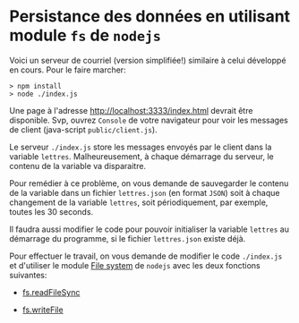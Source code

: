 # Persistance des données en utilisant module `fs` de `nodejs`

Voici un serveur de courriel (version simplifiée!) similaire à celui 
développé en cours. Pour le faire marcher:

	> npm install
	> node ./index.js

Une page à l'adresse <http://localhost:3333/index.html> devrait être
disponible. Svp, ouvrez `Console` de votre navigateur pour voir les
messages de client (java-script `public/client.js`).

Le serveur `./index.js` store les messages envoyés par le client dans
la variable `lettres`. Malheureusement, à chaque démarrage du serveur,
le contenu de la variable va disparaitre.

Pour remédier à ce problème, on vous demande de sauvegarder le contenu
de la variable dans un fichier `lettres.json` (en format `JSON`) soit
à chaque changement de la variable `lettres`, soit périodiquement, par
exemple, toutes les 30 seconds.

Il faudra aussi modifier le code pour pouvoir initialiser la variable
`lettres` au démarrage du programme, si le fichier `lettres.json`
existe déjà.

Pour effectuer le travail, on vous demande de modifier le code
`./index.js` et d'utiliser le module [File
system](https://nodejs.org/dist/latest-v16.x/docs/api/fs.html) de
`nodejs` avec les deux fonctions suivantes:

* [fs.readFileSync](https://nodejs.org/dist/latest-v16.x/docs/api/all.html#all_fs_fsreadfilesyncpath-options)

* [fs.writeFile](https://nodejs.org/dist/latest-v16.x/docs/api/all.html#all_fs_fswritefilefile-data-options-callback)



